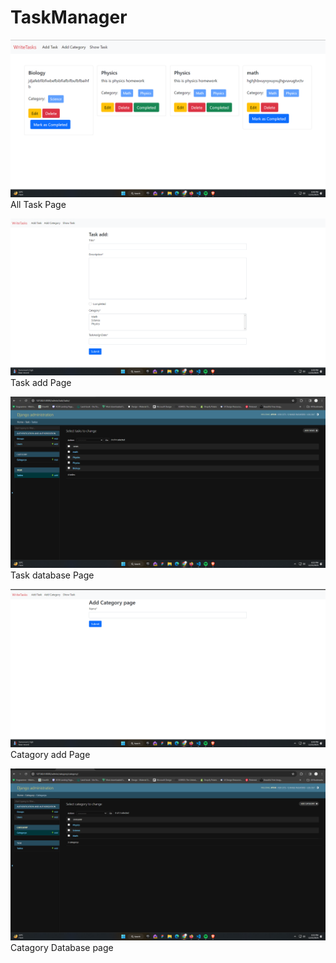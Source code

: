 # TaskManager

<p><img src="mainPage.png">All Task  Page</p>
<p><img src="TaskADD.png">Task add Page</p>
<p><img src="CatagoryDATABASE.png ">Task database Page</p>
<p><img src="CAtegoryADD.png ">Catagory add Page</p>

<p><img src="PostDATABASE.png ">Catagory Database page</p>

